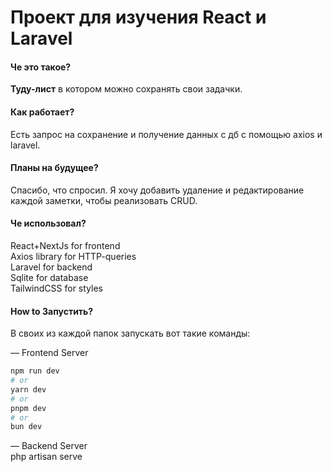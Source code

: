 # Проект для изучения React и Laravel

#### Че это такое?
**Туду-лист** в котором можно сохранять свои задачки.

#### Как работает?
Есть запрос на сохранение и получение данных с дб с помощью axios и laravel.

#### Планы на будущее?
Спасибо, что спросил. Я хочу добавить удаление и редактирование каждой заметки, чтобы реализовать CRUD.

#### Че использовал?

React+NextJs for frontend <br/>
Axios library for HTTP-queries <br/>
Laravel for backend <br/>
Sqlite for database <br/>
TailwindCSS for styles <br/>

#### How to Запустить?
В своих из каждой папок запускать вот такие команды:

— Frontend Server 

```bash
npm run dev
# or
yarn dev
# or
pnpm dev
# or
bun dev
```

— Backend Server <br/>
php artisan serve

